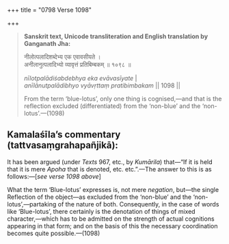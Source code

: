 +++
title = "0798 Verse 1098"

+++
> **Sanskrit text, Unicode transliteration and English translation by Ganganath Jha:** 
>
> नीलोत्पलादिशब्देभ्य एक एवावसीयते ।  
> अनीलानुत्पलादिभ्यो व्यावृत्तं प्रतिबिम्बकम् ॥ १०९८ ॥ 
>
> *nīlotpalādiśabdebhya eka evāvasīyate* \|  
> *anīlānutpalādibhyo vyāvṛttaṃ pratibimbakam* \|\| 1098 \|\| 
>
> From the term ‘blue-lotus’, only one thing is cognised,—and that is the reflection excluded (differentiated) from the ‘non-blue’ and the ‘non-lotus’.—(1098)



## Kamalaśīla’s commentary (tattvasaṃgrahapañjikā):

It has been argued (under *Texts* 967, etc., by *Kumārila*) that—“If it is held that it is mere *Apoha* that is denoted, etc. etc.”.—The answer to this is as follows:—[*see verse 1098 above*]

What the term ‘Blue-lotus’ expresses is, not mere *negation*, but—the single Reflection of the object—as excluded from the ‘non-blue’ and the ‘non-lotus’,—partaking of the nature of both. Consequently, in the case of words like ‘Blue-lotus’, there certainly is the denotation of things of mixed character,—which has to be admitted on the strength of actual cognitions appearing in that form; and on the basis of this the necessary coordination becomes quite possible.—(1098)


